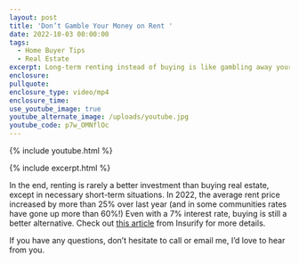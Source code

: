 ```yaml
---
layout: post
title: 'Don’t Gamble Your Money on Rent '
date: 2022-10-03 00:00:00
tags:
  - Home Buyer Tips
  - Real Estate
excerpt: Long-term renting instead of buying is like gambling away your money.
enclosure:
pullquote:
enclosure_type: video/mp4
enclosure_time:
use_youtube_image: true
youtube_alternate_image: /uploads/youtube.jpg
youtube_code: p7w_OMNflOc
---
```

{% include youtube.html %}

{% include excerpt.html %}

In the end, renting is rarely a better investment than buying real estate, except in necessary short-term situations. In 2022, the average rent price increased by more than 25% over last year (and in some communities rates have gone up more than 60%\!) Even with a 7% interest rate, buying is still a better alternative. Check out [this article](https://insurify.com/insights/cities-rising-rents-2022/) from Insurify for more details.&nbsp;

If you have any questions, don’t hesitate to call or email me, I’d love to hear from you.